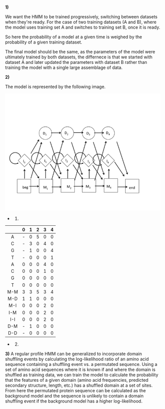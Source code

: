 **1)**

We want the HMM to be trained progressively, switching between datasets when they're ready. For the case of two training datasets (A and B), where the model uses training set A and switches to training set B, once it is ready. 

So here the probability of a model at a given time is weighed by the probability of a given training dataset. 


The final model should be the same, as the parameters of the model were ultimately trained by both datasets, the differnece is that we started with dataset A and later updated the parameters with dataset B rather than training the model with a single large assemblage of data. 

**2)**

The model is represented by the following image.


![alt text](./hmk4/Slide1.png)


- 1) 

|   |  0 | 1  | 2  | 3  | 4 |
|:-:|---|---|---|---|---|
| A  | -  | 0  | 5   | 0  | 0  |
| C  | -  | 3  | 0   | 4  | 0  |
|  G | -  | 1  | 0   | 0  | 4  |
|  T | -  | 0  | 0   | 0  | 1  |
|  A | 0  | 0  | 0   |  4 | 0  |
|  C | 0  | 0  | 0   |  1 | 0  |
| G  |  0 | 0  | 0   |  0 | 0  |
| T  |  0 | 0  | 0   |  0 | 0  |
| M-M  | 3 | 3  | 5  |  3 | 4  |
| M-D  | 1 | 1  | 0  |  0 | 0  | 
|  M-I | 0 | 0  | 0  |  2 | 0  |
| I-M  | 0 | 0  | 0  |  2 | 0  |  
|  I-I | 0 | 0  | 0  |  2 | 0  |
| D-M  | - | 1  | 0  |  0 | 0  |
|  D-D | - | 0  | 0  |  0 | 0  |
	
- 2)

**3)** A regular profile HMM can be generalized to incorporate domain shuffling events by calculating the log-likelihood ratio of an amino acid sequence containing a shuffling event vs. a permutated sequence. Using a set of amino acid sequences where it is known if and where the domain is shuffled as training data, we can train the model to calculate the probability that the features of a given domain (amino acid frequencies, predicted secondary structure, length, etc.) has a shuffled domain at a set of sites. From here the permutated protein sequence can be calculated as the background model and the sequence is unlikely to contain a domain shuffling event if the background model has a higher log-likelihood.
